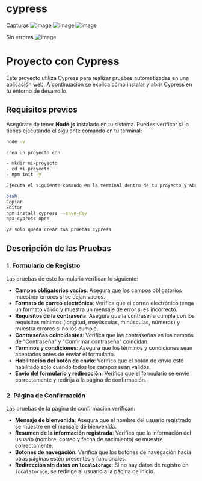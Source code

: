 # cypress

Capturas
![image](https://github.com/user-attachments/assets/52c8a338-2220-499c-83ec-a5adb0c620ba)
![image](https://github.com/user-attachments/assets/48d0170e-1f6b-4fbe-affe-2fe2a0aa5efb)
![image](https://github.com/user-attachments/assets/c2a48546-a6f2-4195-b6e1-43b235a7f8e3)

Sin errores 
![image](https://github.com/user-attachments/assets/9508bd8a-cdbb-4794-a8de-5231fabd76d6)

# Proyecto con Cypress

Este proyecto utiliza Cypress para realizar pruebas automatizadas en una aplicación web. A continuación se explica cómo instalar y abrir Cypress en tu entorno de desarrollo.

## Requisitos previos

Asegúrate de tener **Node.js** instalado en tu sistema. Puedes verificar si lo tienes ejecutando el siguiente comando en tu terminal:

```bash
node -v

crea un proyecto con

- mkdir mi-proyecto
- cd mi-proyecto
- npm init -y

Ejecuta el siguiente comando en la terminal dentro de tu proyecto y abrelo:

bash
Copiar
Editar
npm install cypress --save-dev
npx cypress open

ya solo queda crear tus pruebas cypress
```
## Descripción de las Pruebas

### 1. **Formulario de Registro**

Las pruebas de este formulario verifican lo siguiente:

- **Campos obligatorios vacíos**: Asegura que los campos obligatorios muestren errores si se dejan vacíos.
- **Formato de correo electrónico**: Verifica que el correo electrónico tenga un formato válido y muestra un mensaje de error si es incorrecto.
- **Requisitos de la contraseña**: Asegura que la contraseña cumpla con los requisitos mínimos (longitud, mayúsculas, minúsculas, números) y muestra errores si no los cumple.
- **Contraseñas coincidentes**: Verifica que las contraseñas en los campos de "Contraseña" y "Confirmar contraseña" coincidan.
- **Términos y condiciones**: Asegura que los términos y condiciones sean aceptados antes de enviar el formulario.
- **Habilitación del botón de envío**: Verifica que el botón de envío esté habilitado solo cuando todos los campos sean válidos.
- **Envío del formulario y redirección**: Verifica que el formulario se envíe correctamente y redirija a la página de confirmación.

### 2. **Página de Confirmación**

Las pruebas de la página de confirmación verifican:

- **Mensaje de bienvenida**: Asegura que el nombre del usuario registrado se muestre en el mensaje de bienvenida.
- **Resumen de la información registrada**: Verifica que la información del usuario (nombre, correo y fecha de nacimiento) se muestre correctamente.
- **Botones de navegación**: Verifica que los botones de navegación hacia otras páginas estén presentes y funcionales.
- **Redirección sin datos en `localStorage`**: Si no hay datos de registro en `localStorage`, se redirige al usuario a la página de inicio.
